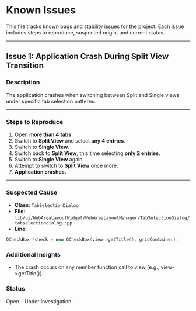 # Known Issues

This file tracks known bugs and stability issues for the project. Each issue includes steps to reproduce, suspected origin, and current status.

---

## Issue 1: Application Crash During Split View Transition

### Description

The application crashes when switching between Split and Single views under specific tab selection patterns.

---

### Steps to Reproduce

1. Open **more than 4 tabs**.
2. Switch to **Split View** and select **any 4 entries**.
3. Switch to **Single View**.
4. Switch back to **Split View**, this time selecting **only 2 entries**.
5. Switch to **Single View** again.
6. Attempt to switch to **Split View** once more.
7. **Application crashes.**

---

### Suspected Cause

- **Class**: `TabSelectionDialog`  
- **File**:  
  `lib/ui/WebAreaLayoutWidget/WebAreaLayoutManager/TabSelectionDialog/tabselectiondialog.cpp`  
- **Line**:

```cpp
QCheckBox *check = new QCheckBox(view->getTitle(), gridContainer);
```

### Additional Insights

- The crash occurs on any member function call to view (e.g., view->getTitle()).

### Status

Open – Under investigation.
